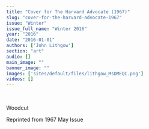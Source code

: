 ```yaml
---
title: "Cover for The Harvard Advocate (1967)"
slug: "cover-for-the-harvard-advocate-1967"
issue: "Winter"
issue_full_name: "Winter 2016"
year: "2016"
date: "2016-01-01"
authors: ['John Lithgow']
section: "art"
audio: []
main_image: ""
banner_image: ""
images: ['sites/default/files/lithgow_MsDMEQC.png']
videos: []
---
```

 

 Woodcut

 Reprinted from 1967 May Issue

